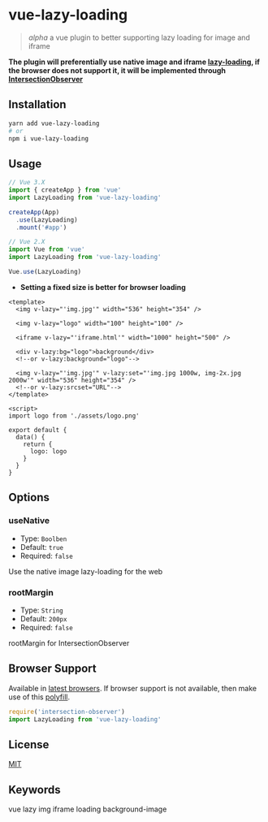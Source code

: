 # vue-lazy-loading

> *alpha* a vue plugin to better supporting lazy loading for image and iframe

**The plugin will preferentially use native image and iframe [lazy-loading](https://caniuse.com/#feat=loading-lazy-attr), if the browser does not support it, it will be implemented through [IntersectionObserver](https://caniuse.com/#feat=intersectionobserver)**

## Installation

``` sh
yarn add vue-lazy-loading
# or
npm i vue-lazy-loading
```

## Usage

``` js
// Vue 3.X
import { createApp } from 'vue'
import LazyLoading from 'vue-lazy-loading'

createApp(App)
  .use(LazyLoading)
  .mount('#app')

// Vue 2.X
import Vue from 'vue'
import LazyLoading from 'vue-lazy-loading'

Vue.use(LazyLoading)
```

- **Setting a fixed size is better for browser loading**

``` vue
<template>
  <img v-lazy="'img.jpg'" width="536" height="354" />

  <img v-lazy="logo" width="100" height="100" />

  <iframe v-lazy="'iframe.html'" width="1000" height="500" />

  <div v-lazy:bg="logo">background</div>
  <!--or v-lazy:background="logo"-->
  
  <img v-lazy="'img.jpg'" v-lazy:set="'img.jpg 1000w, img-2x.jpg 2000w'" width="536" height="354" />
  <!--or v-lazy:srcset="URL"-->
</template>

<script>
import logo from './assets/logo.png'

export default {
  data() {
    return {
      logo: logo
    }
  }
}
```

## Options

### useNative
- Type: `Boolben`
- Default: `true`
- Required: `false`

Use the native image lazy-loading for the web

### rootMargin
- Type: `String`
- Default: `200px`
- Required: `false`

rootMargin for IntersectionObserver

## Browser Support

Available in [latest browsers](http://caniuse.com/#feat=intersectionobserver). If browser support is not available, then make use of this [polyfill](https://www.npmjs.com/package/intersection-observer).

``` js
require('intersection-observer')
import LazyLoading from 'vue-lazy-loading'
```

## License

[MIT](http://opensource.org/licenses/MIT)

## Keywords

vue lazy img iframe loading background-image